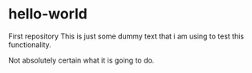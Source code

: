 # hello-world
First repository
This is just some dummy text that i am using to test this functionality.

Not absolutely certain what it is going to do. 
